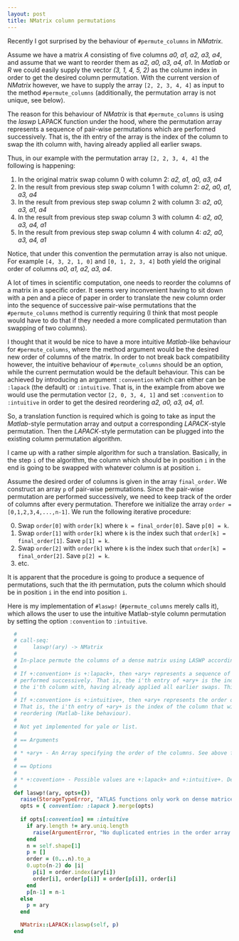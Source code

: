 ```yaml
---
layout: post
title: NMatrix column permutations
---
```


Recently I got surprised by the behaviour of `#permute_columns` in *NMatrix*.

Assume we have a matrix *A* consisting of five columns *a0, a1, a2, a3, a4*, and assume that we want to reorder them as *a2, a0, a3, a4, a1*.
In *Matlab* or *R* we could easily supply the vector *(3, 1, 4, 5, 2)* as the column index in order to get the desired column permutation.
With the current version of *NMatrix* however, we have to supply the array `[2, 2, 3, 4, 4]` as input to the method `#permute_columns` (additionally, the permutation array is not unique, see below).

The reason for this behaviour of *NMatrix* is that `#permute_columns` is using the *laswp* LAPACK function under the hood, where the permutation array represents a sequence of pair-wise permutations which are performed successively. That is, the ith entry of the array is the index of the column to swap the ith column with, having already applied all earlier swaps. 

Thus, in our example with the permutation array `[2, 2, 3, 4, 4]` the following is happening:

  1. In the original matrix swap column 0 with column 2: *a2, a1, a0, a3, a4*
  2. In the result from previous step swap column 1 with column 2: *a2, a0, a1, a3, a4*
  3. In the result from previous step swap column 2 with column 3: *a2, a0, a3, a1, a4*
  4. In the result from previous step swap column 3 with column 4: *a2, a0, a3, a4, a1*
  5. In the result from previous step swap column 4 with column 4: *a2, a0, a3, a4, a1*

Notice, that under this convention the permutation array is also not unique. For example `[4, 3, 2, 1, 0]` and `[0, 1, 2, 3, 4]` both yield the original order of columns *a0, a1, a2, a3, a4*.

A lot of times in scientific computation, one needs to reorder the columns of a matrix in a specific order. It seems very inconvenient having to sit down with a pen and a piece of paper in order to translate the new column order into the sequence of successive pair-wise permutations that the `#permute_columns` method is currently requiring (I think that most people would have to do that if they needed a more complicated permutation than swapping of two columns).

I thought that it would be nice to have a more intuitive *Matlab*-like behaviour for `#permute_columns`, where the method argument would be the desired new order of columns of the matrix. In order to not break back compatibility however, the intuitive behaviour of `#permute_columns` should be an option, while the current permutation would be the default behaviour. This can be achieved by introducing an argument `:convention` which can either can be `:lapack` (the default) or `:intuitive`. That is, in the example from above we would use the permutation vector `[2, 0, 3, 4, 1]` and set `:convention` to `:intuitive` in order to get the desired reordering *a2, a0, a3, a4, a1*.

So, a translation function is required which is going to take as input the *Matlab*-style permutation array and output a corresponding *LAPACK*-style permutation. Then the *LAPACK*-style permutation can be plugged into the existing column permutation algorithm. 

I came up with a rather simple algorithm for such a translation.
Basically, in the step `i` of the algorithm, the column which should be in position `i` in the end is going to be swapped with whatever column is at position `i`.

Assume the desired order of columns is given in the array `final_order`. 
We construct an array `p` of pair-wise permutations. Since the pair-wise permutation are performed successively,
we need to keep track of the order of columns after every permutation. Therefore we initialize the array `order = [0,1,2,3,4,...,n-1]`.
We run the following iterative procedure:

  0. Swap `order[0]` with `order[k]` where `k = final_order[0]`. Save `p[0] = k`.
  1. Swap `order[1]` with `order[k]` where `k` is the index such that `order[k] = final_order[1]`. Save `p[1] = k`.
  2. Swap `order[2]` with `order[k]` where `k` is the index such that `order[k] = final_order[2]`. Save `p[2] = k`.
  3. etc.

It is apparent that the procedure is going to produce a sequence of permutations, such that the ith permutation, puts the column which should be in position `i` in the end into position `i`.

Here is my implementation of `#laswp!` (`#permute_columns` merely calls it), which allows the user to use the intuitive Matlab-style column permutation by setting the option `:convention` to `:intuitive`.

```Ruby
  #
  # call-seq:
  #     laswp!(ary) -> NMatrix
  #
  # In-place permute the columns of a dense matrix using LASWP according to the order given as an array +ary+.
  #
  # If +:convention+ is +:lapack+, then +ary+ represents a sequence of pair-wise permutations which are 
  # performed successively. That is, the i'th entry of +ary+ is the index of the column to swap 
  # the i'th column with, having already applied all earlier swaps. This is the default.
  #
  # If +:convention+ is +:intuitive+, then +ary+ represents the order of columns after the permutation. 
  # That is, the i'th entry of +ary+ is the index of the column that will be in position i after the 
  # reordering (Matlab-like behaviour). 
  #
  # Not yet implemented for yale or list. 
  #
  # == Arguments
  #
  # * +ary+ - An Array specifying the order of the columns. See above for details.
  # 
  # == Options
  # 
  # * +:covention+ - Possible values are +:lapack+ and +:intuitive+. Default is +:lapack+. See above for details.
  #
  def laswp!(ary, opts={})
    raise(StorageTypeError, "ATLAS functions only work on dense matrices") unless self.dense?
    opts = { convention: :lapack }.merge(opts)
    
    if opts[:convention] == :intuitive
      if ary.length != ary.uniq.length
        raise(ArgumentError, "No duplicated entries in the order array are allowed under convention :intuitive")
      end
      n = self.shape[1]
      p = []
      order = (0...n).to_a
      0.upto(n-2) do |i|
        p[i] = order.index(ary[i])
        order[i], order[p[i]] = order[p[i]], order[i]
      end
      p[n-1] = n-1
    else
      p = ary
    end

    NMatrix::LAPACK::laswp(self, p)
  end
```

